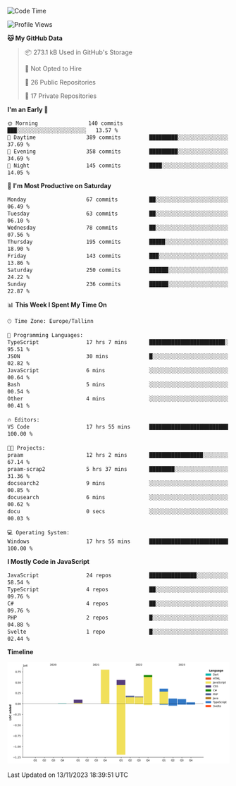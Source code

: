 <!--START_SECTION:waka-->
![Code Time](http://img.shields.io/badge/Code%20Time-463%20hrs%2045%20mins-blue)

![Profile Views](http://img.shields.io/badge/Profile%20Views-0-blue)

**🐱 My GitHub Data** 

> 📦 273.1 kB Used in GitHub's Storage 
 > 
> 🚫 Not Opted to Hire
 > 
> 📜 26 Public Repositories 
 > 
> 🔑 17 Private Repositories 
 > 
**I'm an Early 🐤** 

```text
🌞 Morning                140 commits         ███░░░░░░░░░░░░░░░░░░░░░░   13.57 % 
🌆 Daytime                389 commits         █████████░░░░░░░░░░░░░░░░   37.69 % 
🌃 Evening                358 commits         █████████░░░░░░░░░░░░░░░░   34.69 % 
🌙 Night                  145 commits         ████░░░░░░░░░░░░░░░░░░░░░   14.05 % 
```
📅 **I'm Most Productive on Saturday** 

```text
Monday                   67 commits          ██░░░░░░░░░░░░░░░░░░░░░░░   06.49 % 
Tuesday                  63 commits          ██░░░░░░░░░░░░░░░░░░░░░░░   06.10 % 
Wednesday                78 commits          ██░░░░░░░░░░░░░░░░░░░░░░░   07.56 % 
Thursday                 195 commits         █████░░░░░░░░░░░░░░░░░░░░   18.90 % 
Friday                   143 commits         ███░░░░░░░░░░░░░░░░░░░░░░   13.86 % 
Saturday                 250 commits         ██████░░░░░░░░░░░░░░░░░░░   24.22 % 
Sunday                   236 commits         ██████░░░░░░░░░░░░░░░░░░░   22.87 % 
```


📊 **This Week I Spent My Time On** 

```text
🕑︎ Time Zone: Europe/Tallinn

💬 Programming Languages: 
TypeScript               17 hrs 7 mins       ████████████████████████░   95.51 % 
JSON                     30 mins             █░░░░░░░░░░░░░░░░░░░░░░░░   02.82 % 
JavaScript               6 mins              ░░░░░░░░░░░░░░░░░░░░░░░░░   00.64 % 
Bash                     5 mins              ░░░░░░░░░░░░░░░░░░░░░░░░░   00.54 % 
Other                    4 mins              ░░░░░░░░░░░░░░░░░░░░░░░░░   00.41 % 

🔥 Editors: 
VS Code                  17 hrs 55 mins      █████████████████████████   100.00 % 

🐱‍💻 Projects: 
praam                    12 hrs 2 mins       █████████████████░░░░░░░░   67.14 % 
praam-scrap2             5 hrs 37 mins       ████████░░░░░░░░░░░░░░░░░   31.36 % 
docsearch2               9 mins              ░░░░░░░░░░░░░░░░░░░░░░░░░   00.85 % 
docusearch               6 mins              ░░░░░░░░░░░░░░░░░░░░░░░░░   00.62 % 
docu                     0 secs              ░░░░░░░░░░░░░░░░░░░░░░░░░   00.03 % 

💻 Operating System: 
Windows                  17 hrs 55 mins      █████████████████████████   100.00 % 
```

**I Mostly Code in JavaScript** 

```text
JavaScript               24 repos            ███████████████░░░░░░░░░░   58.54 % 
TypeScript               4 repos             ██░░░░░░░░░░░░░░░░░░░░░░░   09.76 % 
C#                       4 repos             ██░░░░░░░░░░░░░░░░░░░░░░░   09.76 % 
PHP                      2 repos             █░░░░░░░░░░░░░░░░░░░░░░░░   04.88 % 
Svelte                   1 repo              █░░░░░░░░░░░░░░░░░░░░░░░░   02.44 % 
```



**Timeline**

![Lines of Code chart](https://raw.githubusercontent.com/Piilu/Piilu/main/assets/bar_graph.png)


 Last Updated on 13/11/2023 18:39:51 UTC
<!--END_SECTION:waka-->